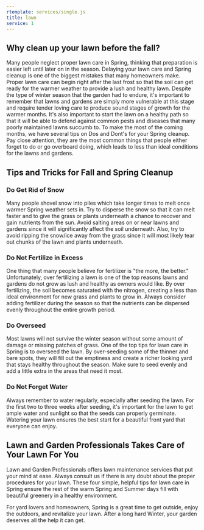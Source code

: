 ```yaml
---
rtemplate: services/single.js
title: lawn
service: 1
---
```


## Why clean up your lawn before the fall?

Many people neglect proper lawn care in Spring, thinking that preparation is easier left until later on in the season. Delaying your lawn care and Spring cleanup is one of the biggest mistakes that many homeowners make. Proper lawn care can begin right after the last frost so that the soil can get ready for the warmer weather to provide a lush and healthy lawn. Despite the type of winter season that the garden had to endure, it's important to remember that lawns and gardens are simply more vulnerable at this stage and require tender loving care to produce sound stages of growth for the warmer months. It's also important to start the lawn on a healthy path so that it will be able to defend against common pests and diseases that many poorly maintained lawns succumb to. To make the most of the coming months, we have several tips on Dos and Dont's for your Spring cleanup. Pay close attention, they are the most common things that people either forget to do or go overboard doing, which leads to less than ideal conditions for the lawns and gardens.

## Tips and Tricks for Fall and Spring Cleanup

### Do Get Rid of Snow

Many people shovel snow into piles which take longer times to melt once warmer Spring weather sets in. Try to disperse the snow so that it can melt faster and to give the grass or plants underneath a chance to recover and gain nutrients from the sun. Avoid salting areas on or near lawns and gardens since it will significantly affect the soil underneath. Also, try to avoid ripping the snow/ice away from the grass since it will most likely tear out chunks of the lawn and plants underneath.

### Do Not Fertilize in Excess

One thing that many people believe for fertilizer is "the more, the better." Unfortunately, over fertilizing a lawn is one of the top reasons lawns and gardens do not grow as lush and healthy as owners would like. By over fertilizing, the soil becomes saturated with the nitrogen, creating a less than ideal environment for new grass and plants to grow in. Always consider adding fertilizer during the season so that the nutrients can be dispersed evenly throughout the entire growth period.

### Do Overseed

Most lawns will not survive the winter season without some amount of damage or missing patches of grass. One of the top tips for lawn care in Spring is to overseed the lawn. By over-seeding some of the thinner and bare spots, they will fill out the emptiness and create a richer looking yard that stays healthy throughout the season. Make sure to seed evenly and add a little extra in the areas that need it most.

### Do Not Forget Water

Always remember to water regularly, especially after seeding the lawn. For the first two to three weeks after seeding, it's important for the lawn to get ample water and sunlight so that the seeds can properly germinate. Watering your lawn ensures the best start for a beautiful front yard that everyone can enjoy. 

## Lawn and Garden Professionals Takes Care of Your Lawn For You

Lawn and Garden Professionals offers lawn maintenance services that put your mind at ease. Always consult us if there is any doubt about the proper procedures for your lawn. These four simple, helpful tips for lawn care in Spring ensure the rest of the warm Spring and Summer days fill with beautiful greenery in a healthy environment. 

For yard lovers and homeowners, Spring is a great time to get outside, enjoy the outdoors, and revitalize your lawn. After a long hard Winter, your garden deserves all the help it can get.
